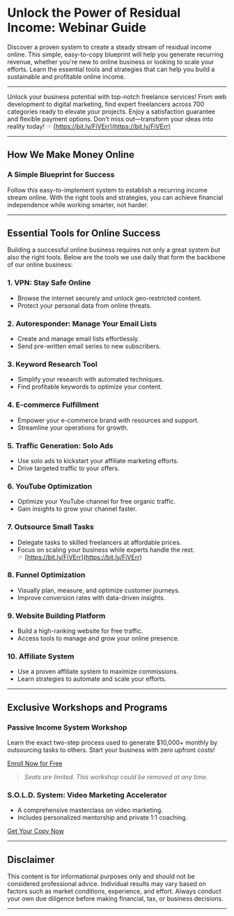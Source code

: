 # Unlock the Power of Residual Income: Webinar Guide

Discover a proven system to create a steady stream of residual income online. This simple, easy-to-copy blueprint will help you generate recurring revenue, whether you're new to online business or looking to scale your efforts. Learn the essential tools and strategies that can help you build a sustainable and profitable online income.

---

Unlock your business potential with top-notch freelance services! From web development to digital marketing, find expert freelancers across 700 categories ready to elevate your projects. Enjoy a satisfaction guarantee and flexible payment options. Don’t miss out—transform your ideas into reality today! ☞ [https://bit.ly/FiVErr](https://bit.ly/FiVErr)

---

## How We Make Money Online

### A Simple Blueprint for Success

Follow this easy-to-implement system to establish a recurring income stream online. With the right tools and strategies, you can achieve financial independence while working smarter, not harder.


---

## Essential Tools for Online Success

Building a successful online business requires not only a great system but also the right tools. Below are the tools we use daily that form the backbone of our online business:

### 1. **VPN: Stay Safe Online**

- Browse the internet securely and unlock geo-restricted content.
- Protect your personal data from online threats.

### 2. **Autoresponder: Manage Your Email Lists**

- Create and manage email lists effortlessly.
- Send pre-written email series to new subscribers.

### 3. **Keyword Research Tool**

- Simplify your research with automated techniques.
- Find profitable keywords to optimize your content.

### 4. **E-commerce Fulfillment**

- Empower your e-commerce brand with resources and support.
- Streamline your operations for growth.

### 5. **Traffic Generation: Solo Ads**

- Use solo ads to kickstart your affiliate marketing efforts.
- Drive targeted traffic to your offers.

### 6. **YouTube Optimization**

- Optimize your YouTube channel for free organic traffic.
- Gain insights to grow your channel faster.

### 7. **Outsource Small Tasks**

- Delegate tasks to skilled freelancers at affordable prices.
- Focus on scaling your business while experts handle the rest.  
☞ [https://bit.ly/FiVErr](https://bit.ly/FiVErr)

### 8. **Funnel Optimization**

- Visually plan, measure, and optimize customer journeys.
- Improve conversion rates with data-driven insights.

### 9. **Website Building Platform**

- Build a high-ranking website for free traffic.
- Access tools to manage and grow your online presence.

### 10. **Affiliate System**

- Use a proven affiliate system to maximize commissions.
- Learn strategies to automate and scale your efforts.

---

## Exclusive Workshops and Programs

### Passive Income System Workshop

Learn the exact two-step process used to generate $10,000+ monthly by outsourcing tasks to others. Start your business with zero upfront costs!

[Enroll Now for Free](https://recurringapp.com/add/module/index.php?id=13252&page=webinar&v=116)

> *Seats are limited. This workshop could be removed at any time.*

### S.O.L.D. System: Video Marketing Accelerator



- A comprehensive masterclass on video marketing.
- Includes personalized mentorship and private 1:1 coaching.

[Get Your Copy Now](https://bit.ly/FiVErr)

---

## Disclaimer

This content is for informational purposes only and should not be considered professional advice. Individual results may vary based on factors such as market conditions, experience, and effort. Always conduct your own due diligence before making financial, tax, or business decisions.

---

